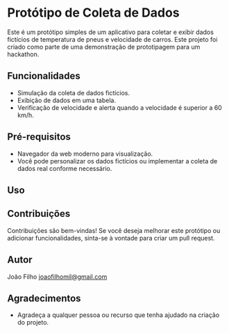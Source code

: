 # Protótipo de Coleta de Dados

Este é um protótipo simples de um aplicativo para coletar e exibir dados fictícios de temperatura de pneus e velocidade de carros. Este projeto foi criado como parte de uma demonstração de prototipagem para um hackathon.

## Funcionalidades

- Simulação da coleta de dados fictícios.
- Exibição de dados em uma tabela.
- Verificação de velocidade e alerta quando a velocidade é superior a 60 km/h.

## Pré-requisitos

- Navegador da web moderno para visualização.
- Você pode personalizar os dados fictícios ou implementar a coleta de dados real conforme necessário.

## Uso

## Contribuições

Contribuições são bem-vindas! Se você deseja melhorar este protótipo ou adicionar funcionalidades, sinta-se à vontade para criar um pull request.

## Autor

João Filho
joaofilhomil@gmail.com

## Agradecimentos

- Agradeça a qualquer pessoa ou recurso que tenha ajudado na criação do projeto.
